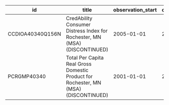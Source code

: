 | id               | title                                                                               | observation_start   | observation_end   |
|------------------|-------------------------------------------------------------------------------------|---------------------|-------------------|
| CCDIOA40340Q156N | CredAbility Consumer Distress Index for Rochester, MN (MSA) (DISCONTINUED)          | 2005-01-01          | 2013-01-01        |
| PCRGMP40340      | Total Per Capita Real Gross Domestic Product for Rochester, MN (MSA) (DISCONTINUED) | 2001-01-01          | 2017-01-01        |